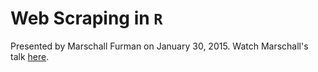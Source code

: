Web Scraping in `R`
===

Presented by Marschall Furman on January 30, 2015. Watch Marschall's talk [here](http://www4.stat.ncsu.edu/~post/reading/marschallvideos).

